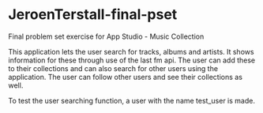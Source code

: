 # JeroenTerstall-final-pset
Final problem set exercise for App Studio - Music Collection

This application lets the user search for tracks, albums and artists.
It shows information for these through use of the last fm api.
The user can add these to their collections and can also search for other users using the application.
The user can follow other users and see their collections as well.

To test the user searching function, a user with the name test_user is made.
